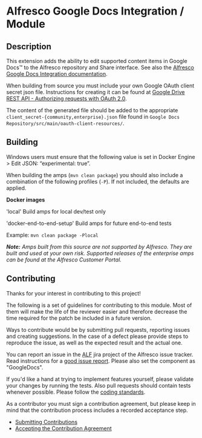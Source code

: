 Alfresco Google Docs Integration / Module
=========================================

Description
-----------

This extension adds the ability to edit supported content items in Google Docs&trade; to the Alfresco repository and Share interface. See also the [Alfresco Google Docs Integration documentation](https://docs.alfresco.com/google-drive/latest/).

When building from source you must include your own Google OAuth client secret json file. Instructions for creating it can be found at [Google Drive REST API - Authorizing requests with OAuth 2.0](https://developers.google.com/drive/v3/web/about-auth).

The content of the generated file should be added to the appropriate `client_secret-{community,enterprise}.json` file found in `Google Docs Repository/src/main/oauth-client-resources/`.

Building
--------
Windows users must ensure that the following value is set in Docker Engine > Edit JSON: “experimental: true”.

When building the amps (`mvn clean package`) you should also include a combination of the following profiles (`-P`). If not included, the defaults are applied.

**Docker images**

'local' Build amps for local dev/test only

'docker-end-to-end-setup' Build amps for future end-to-end tests

Example: `mvn clean package -Plocal`
	
***Note:** Amps built from this source are not supported by Alfresco. They are built and used at your own risk. Supported releases of the enterprise amps can be found at the Alfresco Customer Portal.*

Contributing
------------
Thanks for your interest in contributing to this project!

The following is a set of guidelines for contributing to this module. Most of them will make the life of the reviewer easier and therefore decrease the time required for the patch be included in a future version.

Ways to contribute would be by submitting pull requests, reporting issues and creating suggestions. In the case of a defect please provide steps to reproduce the issue, as well as the expected result and the actual one.

You can report an issue in the [ALF](https://alfresco.atlassian.net/projects/ALF/issues) jira project of the Alfresco issue tracker. Read instructions for a [good issue report](https://hub.alfresco.com/t5/alfresco-content-services-hub/reporting-an-issue/ba-p/289727). Please also set the component as "GoogleDocs".

If you'd like a hand at trying to implement features yourself, please validate your changes by running the tests. Also pull requests should contain tests whenever possible. Please follow the [coding standards](https://hub.alfresco.com/t5/alfresco-content-services-hub/coding-standards-for-alfresco-content-services/ba-p/290457).

As a contributor you must sign a contribution agreement, but please keep in mind that the contribution process includes a recorded acceptance step.

* [Submitting Contributions](https://hub.alfresco.com/t5/alfresco-content-services-hub/submitting-contributions/ba-p/293325)
* [Accepting the Contribution Agreement](https://hub.alfresco.com/t5/alfresco-content-services-hub/alfresco-contribution-agreement/ba-p/293276)
